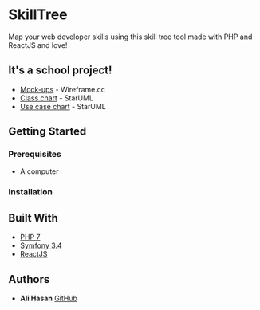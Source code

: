 # SkillTree

Map your web developer skills using this skill tree tool made with PHP and ReactJS and love!

## It's a school project!

* [Mock-ups]() - Wireframe.cc
* [Class chart]() - StarUML
* [Use case chart]() - StarUML

## Getting Started



### Prerequisites

* A computer


### Installation



## Built With

* [PHP 7]('http://php.net/manual/fr/index.php')
* [Symfony 3.4]('https://symfony.com/doc/3.4/setup.html')
* [ReactJS]('https://reactjs.org/docs/hello-world.html')

## Authors

* **Ali Hasan** [GitHub](https://github.com/aliisright)
